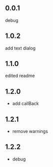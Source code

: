 ## 0.0.1
debug

## 1.0.2
add text dialog

## 1.1.0
edited readme

## 1.2.0
* add callBack
## 1.2.1
* remove warnings
## 1.2.2
* debug
